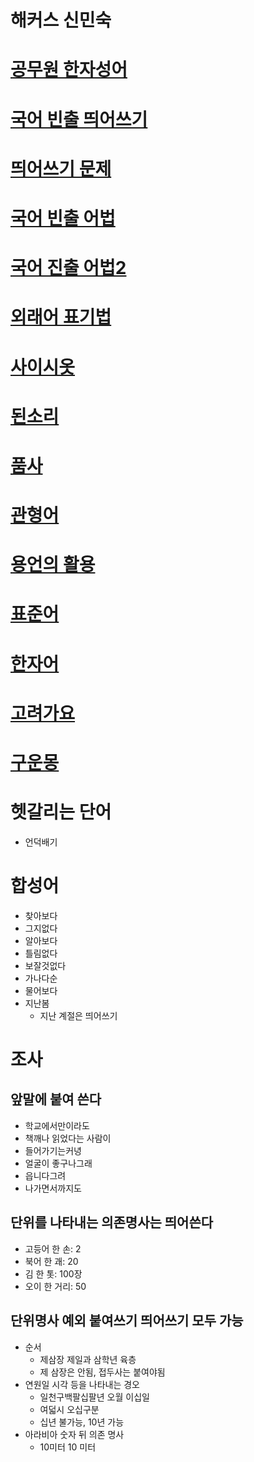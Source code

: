 # 해커스 신민숙

# [공무원 한자성어](https://youtu.be/QnCZt0ctVN8)
# [국어 빈출 띄어쓰기](https://youtu.be/FJfo4-tp2_4)
# [띄어쓰기 문제](https://youtu.be/wPGMxQ1jFUE)
# [국어 빈출 어법](https://youtu.be/sG5d0j_JlUc)
# [국어 진출 어법2](https://youtu.be/xrGZhySxcRo)
# [외래어 표기법](https://youtu.be/GkArDAYotBg)
# [사이시옷](https://youtu.be/-JucXAJ6rDM)
# [된소리](https://youtu.be/NFpGpSczFCk)
# [품사](https://youtu.be/XHlVNhndSvo)
# [관형어](https://youtu.be/hUyYbOT98F4)
# [용언의 활용](https://youtu.be/LXkTTQIPIDc)
# [표준어](https://youtu.be/EETs4AW2B9I)

# [한자어](https://youtu.be/2E-BW4Y1TMk)

# [고려가요](https://youtu.be/OVa31O3eQiA)
# [구운몽](https://youtu.be/wPGMxQ1jFUE)

# 헷갈리는 단어
* 언덕배기

# 합성어
* 찾아보다
* 그지없다
* 알아보다
* 틀림없다
* 보잘것없다
* 가나다순
* 물어보다
* 지난봄
  * 지난 계절은 띄어쓰기

# 조사
## 앞말에 붙여 쓴다
* 학교에서만이라도
* 책깨나 읽었다는 사람이
* 들어가기는커녕
* 얼굴이 좋구나그래
* 읍니다그려
* 나가면서까지도

## 단위를 나타내는 의존명사는 띄어쓴다
* 고등어 한 손: 2
* 북어 한 괘: 20
* 김 한 톳: 100장
* 오이 한 거리: 50

## 단위명사 예외 붙여쓰기 띄어쓰기 모두 가능
* 순서
  * 제삼장 제일과 삼학년 육층
  * 제 삼장은 안됨, 접두사는 붙여야됨
* 연원일 시각 등을 나타내는 경오
  * 일천구백팔십팔년 오월 이십일
  * 여덟시 오십구분
  * 십년 불가능, 10년 가능
* 아라비아 숫자 뒤 의존 명사
  * 10미터  10 미터
